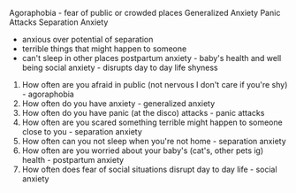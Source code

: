 Agoraphobia - fear of public or crowded places
Generalized Anxiety
Panic Attacks
Separation Anxiety
 - anxious over potential of separation
 - terrible things that might happen to someone
 - can't sleep in other places
postpartum anxiety - baby's health and well being
social anxiety - disrupts day to day life
shyness

1. How often are you afraid in public (not nervous I don't care if you're shy) - agoraphobia
2. How often do you have anxiety - generalized anxiety
3. How often do you have panic (at the disco) attacks - panic attacks
4. How often are you scared something terrible might happen to someone close to you - separation anxiety
5. How often can you not sleep when you're not home - separation anxiety
6. How often are you worried about your baby's (cat's, other pets ig) health - postpartum anxiety
7. How often does fear of social situations disrupt day to day life - social anxiety